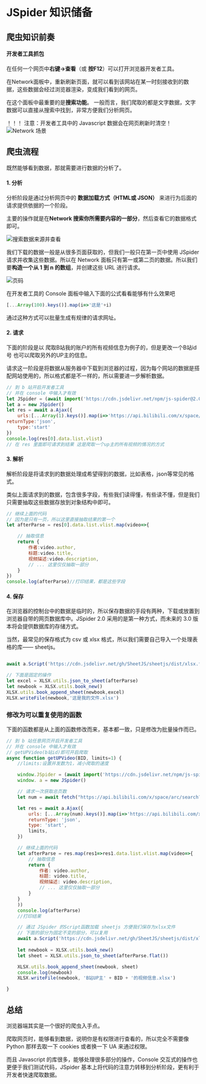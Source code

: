 # JSpider 知识储备

## 爬虫知识前奏


#### 开发者工具抓包
在任何一个网页中**右键->查看**（或 **按F12**）可以打开浏览器开发者工具。

在Network面板中，重新刷新页面，就可以看到该网站在某一时刻接收到的数据，这些数据会经过浏览器渲染，变成我们看到的网页。

在这个面板中最重要的是**搜索功能**。 一般而言，我们爬取的都是文字数据，文字数据可以直接从搜索中找到，非常方便我们分析网页。

！！！ 注意：开发者工具中的 Javascript 数据会在网页刷新时清空！
![Network 场景](https://cdn.delivr.net/gh/KonghaYao/notuse/Network.png)


## 爬虫流程
既然能够看到数据，那就需要进行数据的分析了。

#### 1. 分析
分析阶段是通过分析网页中的 **数据加载方式（HTML或 JSON）** 来进行为后面的请求提供依据的一个阶段。

主要的操作就是在**Network 搜索你所需要内容的一部分**，然后查看它的数据格式即可。

![搜索数据来源并查看](https://cdn.delivr.net/gh/KonghaYao/notuse/catch.png)

我们下载的数据一般是从很多页面获取的，但我们一般只在第一页中使用 JSpider 请求并收集这些数据。所以在 Network 面板只有第一或第二页的数据。所以我们要**构造一个从 1 到 n 的数组**，并创建这些 URL 进行请求。

![页码](https://cdn.delivr.net/gh/KonghaYao/notuse/number.png)

在开发者工具的 Console 面板中输入下面的公式看看能够有什么效果吧
``` js
[...Array(100).keys()].map(i=>'这是'+i)
```
通过这种方式可以批量生成有规律的请求网址。

#### 2. 请求
下面的阶段是以 爬取B站我的账户的所有视频信息为例子的，但是更改一个B站id号 也可以爬取另外的UP主的信息。

请求这一阶段是将数据从服务器中下载到浏览器的过程，因为每个网站的数据是搭配网站使用的，所以格式都是不一样的，所以需要进一步解析数据。

``` js
// 到 b 站开启开发者工具
// 并在 console 中输入才有效
let JSpider = (await import('https://cdn.jsdelivr.net/npm/js-spider@2.0.7/JSpider.js')).default 
let a = new JSpider()
let res = await a.Ajax({
    urls:[...Array(1).keys()].map(i=>'https://api.bilibili.com/x/space/arc/search?mid=179754625&ps=30&tid=0&pn='+(i+1)+'&keyword=&order=pubdate&jsonp=jsonp'),
returnType:'json',
    type:'start'
})
console.log(res[0].data.list.vlist)
// 在 res 里面即可请求到结果 这是爬取一个up主的所有视频的情况的方式
```

#### 3. 解析
解析阶段是将请求到的数据处理成希望得到的数据，比如表格，json等常见的格式。

类似上面请求到的数据，包含很多字段，有些我们读得懂，有些读不懂，但是我们只需要抽取这些数据存放到对象结构中即可。

``` js
// 继续上面的代码
// 因为是只有一页，所以这里直接抽取结果的第一个
let afterParse = res[0].data.list.vlist.map(video=>{

    // 抽取信息
    return {
        作者:video.author,
        标题:video.title,
        视频描述:video.description,
        // ... 这里仅仅抽取一部分
    }
})
console.log(afterParse)//打印结果，都是这些字段
```

#### 4. 保存
在浏览器的控制台中的数据是临时的，所以保存数据的手段有两种，下载或放置到浏览器自带的网页数据库中。JSpider 2.0 采用的是第一种方式，而未来的 3.0 版本将会提供数据库的存储方式。

当然，最常见的保存格式为 csv 或 xlsx 格式，所以我们需要自己导入一个处理表格的库—— sheetjs。



``` js

await a.Script('https://cdn.jsdelivr.net/gh/SheetJS/sheetjs/dist/xlsx.full.min.js')// a 是 JSpider 的一个实例

// 下面是固定的操作
let excel = XLSX.utils.json_to_sheet(afterParse)
let newbook = XLSX.utils.book_new()
XLSX.utils.book_append_sheet(newbook,excel)
XLSX.writeFile(newbook,'这是我的文件.xlsx')
```

### 修改为可以重复使用的函数
下面的函数都是从上面的函数修改而来，基本都一致，只是修改为批量操作而已。
``` js
// 到 b 站任意网页开启开发者工具
// 并在 console 中输入才有效
// getUPVideo(b站id)即可开启爬取
async function getUPVideo(BID, limits=1) {
    //limits:设置并发数为1，减小爬取的速度

    window.JSpider = (await import('https://cdn.jsdelivr.net/npm/js-spider@2.0.7/JSpider.js')).default
    window. a = new JSpider()

    // 请求一次获取总页数
    let num = await fetch("https://api.bilibili.com/x/space/arc/search?mid="+BID+"&ps=30&tid=0&pn=1&keyword=&order=pubdate&jsonp=jsonp").then(res=>res.json()).then(res=>Math.ceil(res.data.page.count / 30))

    let res = await a.Ajax({
        urls: [...Array(num).keys()].map(i=>'https://api.bilibili.com/x/space/arc/search?mid=' + BID + '&ps=30&tid=0&pn=' + (i + 1) + '&keyword=&order=pubdate&jsonp=jsonp'),
        returnType: 'json',
        type: 'start',
        limits,
    })

    // 继续上面的代码
    let afterParse = res.map(res1=>res1.data.list.vlist.map(video=>{
        // 抽取信息
        return {
            作者: video.author,
            标题: video.title,
            视频描述: video.description,
            // ... 这里仅仅抽取一部分
        }
    }
    ))
    console.log(afterParse)
    //打印结果

    // 通过 JSpider 的Script函数加载 sheetjs 方便我们保存为xlsx文件
    // 下面的部分为固定不变的部分，可以复用
    await a.Script('https://cdn.jsdelivr.net/gh/SheetJS/sheetjs/dist/xlsx.full.min.js')
    
    let newbook = XLSX.utils.book_new()
    let sheet = XLSX.utils.json_to_sheet(afterParse.flat())

    XLSX.utils.book_append_sheet(newbook, sheet)
    console.log(newbook)
    XLSX.writeFile(newbook, 'B站UP主' + BID + '的视频信息.xlsx')

}
```

## 总结
浏览器端其实是一个很好的爬虫入手点。

爬取网页时，能够看到数据，说明你是有权限进行查看的，所以完全不需要像 Python 那样去取一下 cookies 或者换一下 UA 来通过权限。

而且 Javascript 的库很多，能够处理很多部分的操作，Console 交互式的操作也更便于我们测试代码，JSpider 基本上将代码的注意力转移到分析阶段，更有利于开发者快速爬取数据。

